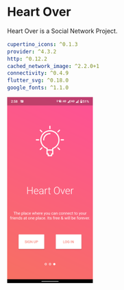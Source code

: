 # Heart Over

Heart Over is a Social Network Project.

```yaml
cupertino_icons: ^0.1.3
provider: ^4.3.2
http: ^0.12.2
cached_network_image: ^2.2.0+1
connectivity: ^0.4.9
flutter_svg: ^0.18.0
google_fonts: ^1.1.0
```

<img src="assets/screenshots/walkthrough.png" width="200px" />
